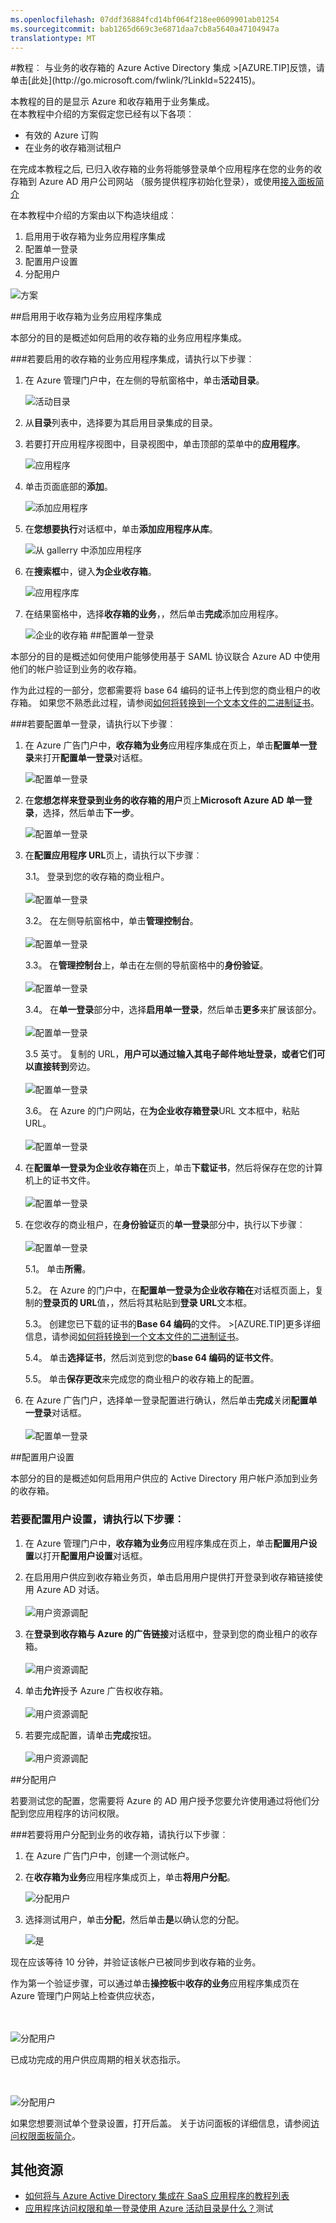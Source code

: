 ```yaml
---
ms.openlocfilehash: 07ddf36884fcd14bf064f218ee0609901ab01254
ms.sourcegitcommit: bab1265d669c3e6871daa7cb8a5640a47104947a
translationtype: MT
---
```

<properties pageTitle="教程︰ Azure Active Directory 集成业务的收存箱与 |Microsoft Azure" description="了解如何使用业务的 Azure Active Directory 收存箱来启用单一登录、 自动化资源调配，和更多。" services="active-directory" authors="MarkusVi"  documentationCenter="na" manager="stevenpo"/>
<tags ms.service="active-directory" ms.devlang="na" ms.topic="article" ms.tgt_pltfrm="na" ms.workload="identity" ms.date="08/01/2015" ms.author="markvi" />
#教程︰ 与业务的收存箱的 Azure Active Directory 集成
>[AZURE.TIP]反馈，请单击[此处](http://go.microsoft.com/fwlink/?LinkId=522415)。
  
本教程的目的是显示 Azure 和收存箱用于业务集成。  
在本教程中介绍的方案假定您已经有以下各项︰

-   有效的 Azure 订购
-   在业务的收存箱测试租户
  
在完成本教程之后, 已归入收存箱的业务将能够登录单个应用程序在您的业务的收存箱到 Azure AD 用户公司网站 （服务提供程序初始化登录），或使用[接入面板简介](active-directory-saas-access-panel-introduction.md)
  
在本教程中介绍的方案由以下构造块组成︰

1.  启用用于收存箱为业务应用程序集成
2.  配置单一登录
3.  配置用户设置
4.  分配用户

![方案](./media/active-directory-saas-dropboxforbusiness-tutorial/IC769508.png "Scenario")



##启用用于收存箱为业务应用程序集成
  
本部分的目的是概述如何启用的收存箱的业务应用程序集成。

###若要启用的收存箱的业务应用程序集成，请执行以下步骤︰

1.  在 Azure 管理门户中，在左侧的导航窗格中，单击**活动目录**。

    ![活动目录](./media/active-directory-saas-dropboxforbusiness-tutorial/IC700993.png "Active Directory")

2.  从**目录**列表中，选择要为其启用目录集成的目录。

3.  若要打开应用程序视图中，目录视图中，单击顶部的菜单中的**应用程序**。

    ![应用程序](./media/active-directory-saas-dropboxforbusiness-tutorial/IC700994.png "Applications")

4.  单击页面底部的**添加**。

    ![添加应用程序](./media/active-directory-saas-dropboxforbusiness-tutorial/IC749321.png "Add application")

5.  在**您想要执行**对话框中，单击**添加应用程序从库**。

    ![从 gallerry 中添加应用程序](./media/active-directory-saas-dropboxforbusiness-tutorial/IC749322.png "Add an application from gallerry")

6.  在**搜索框**中，键入**为企业收存箱**。

    ![应用程序库](./media/active-directory-saas-dropboxforbusiness-tutorial/IC701010.png "Application gallery")

7.  在结果窗格中，选择**收存箱的业务**，，然后单击**完成**添加应用程序。

    ![企业的收存箱](./media/active-directory-saas-dropboxforbusiness-tutorial/IC701011.png "Dropbox for Business")
##配置单一登录
  
本部分的目的是概述如何使用户能够使用基于 SAML 协议联合 Azure AD 中使用他们的帐户验证到业务的收存箱。

作为此过程的一部分，您都需要将 base 64 编码的证书上传到您的商业租户的收存箱。 如果您不熟悉此过程，请参阅[如何将转换到一个文本文件的二进制证书](http://youtu.be/PlgrzUZ-Y1o)。

###若要配置单一登录，请执行以下步骤︰

1.  在 Azure 广告门户中，**收存箱为业务**应用程序集成在页上，单击**配置单一登录**来打开**配置单一登录**对话框。

    ![配置单一登录](./media/active-directory-saas-dropboxforbusiness-tutorial/IC749323.png "Configure single sign-on")

2.  在**您想怎样来登录到业务的收存箱的用户**页上**Microsoft Azure AD 单一登录**，选择，然后单击**下一步**。

    ![配置单一登录](./media/active-directory-saas-dropboxforbusiness-tutorial/IC749327.png "Configure single sign-on")

3.  在**配置应用程序 URL**页上，请执行以下步骤︰

     3.1。 登录到您的收存箱的商业租户。 <br><br>  ![配置单一登录](./media/active-directory-saas-dropboxforbusiness-tutorial/IC769509.png "Configure single sign-on")

     3.2。 在左侧导航窗格中，单击**管理控制台**。 <br><br>  ![配置单一登录](./media/active-directory-saas-dropboxforbusiness-tutorial/IC769510.png "Configure single sign-on")

     3.3。 在**管理控制台**上，单击在左侧的导航窗格中的**身份验证**。 <br><br>  ![配置单一登录](./media/active-directory-saas-dropboxforbusiness-tutorial/IC769511.png "Configure single sign-on")

     3.4。 在**单一登录**部分中，选择**启用单一登录**，然后单击**更多**来扩展该部分。  <br><br>  ![配置单一登录](./media/active-directory-saas-dropboxforbusiness-tutorial/IC769512.png "Configure single sign-on")

     3.5 英寸。 复制的 URL，**用户可以通过输入其电子邮件地址登录，或者它们可以直接转到**旁边。 <br><br>  ![配置单一登录](./media/active-directory-saas-dropboxforbusiness-tutorial/IC769513.png "Configure single sign-on")

     3.6。 在 Azure 的门户网站，在**为企业收存箱登录**URL 文本框中，粘贴 URL。 <br><br>  ![配置单一登录](./media/active-directory-saas-dropboxforbusiness-tutorial/IC769514.png "Configure single sign-on")  



4. 在**配置单一登录为企业收存箱在**页上，单击**下载证书**，然后将保存在您的计算机上的证书文件。  <br><br>  ![配置单一登录](./media/active-directory-saas-dropboxforbusiness-tutorial/IC769515.png "Configure single sign-on")


5. 在您收存的商业租户，在**身份验证**页的**单一登录**部分中，执行以下步骤︰ <br><br>  ![配置单一登录](./media/active-directory-saas-dropboxforbusiness-tutorial/IC769516.png "Configure single sign-on")

     5.1。 单击**所需**。

     5.2。 在 Azure 的门户中，在**配置单一登录为企业收存箱在**对话框页面上，复制的**登录页的 URL**值，，然后将其粘贴到**登录 URL**文本框。


     5.3。 创建您已下载的证书的**Base 64 编码**的文件。 >[AZURE.TIP]更多详细信息，请参阅[如何将转换到一个文本文件的二进制证书](http://youtu.be/PlgrzUZ-Y1o)。


     5.4。 单击**选择证书**，然后浏览到您的**base 64 编码的证书文件**。


     5.5。 单击**保存更改**来完成您的商业租户的收存箱上的配置。


6. 在 Azure 广告门户，选择单一登录配置进行确认，然后单击**完成**关闭**配置单一登录**对话框。 <br><br>  ![配置单一登录](./media/active-directory-saas-dropboxforbusiness-tutorial/IC749329.png "Configure single sign-on")





##配置用户设置
  
本部分的目的是概述如何启用用户供应的 Active Directory 用户帐户添加到业务的收存箱。


### 若要配置用户设置，请执行以下步骤︰

1. 在 Azure 管理门户中，**收存箱为业务**应用程序集成在页上，单击**配置用户设置**以打开**配置用户设置**对话框。

2. 在启用用户供应到收存箱业务页，单击启用用户提供打开登录到收存箱链接使用 Azure AD 对话。  <br><br> ![用户资源调配](./media/active-directory-saas-dropboxforbusiness-tutorial/IC769517.png "User provisioning")

3. 在**登录到收存箱与 Azure 的广告链接**对话框中，登录到您的商业租户的收存箱。 <br><br> ![用户资源调配](./media/active-directory-saas-dropboxforbusiness-tutorial/IC769518.png "User provisioning")



4. 单击**允许**授予 Azure 广告权收存箱。 <br><br> ![用户资源调配](./media/active-directory-saas-dropboxforbusiness-tutorial/IC769519.png "User provisioning")



5. 若要完成配置，请单击**完成**按钮。  <br><br> ![用户资源调配](./media/active-directory-saas-dropboxforbusiness-tutorial/IC769520.png "User provisioning")




##分配用户
  
若要测试您的配置，您需要将 Azure 的 AD 用户授予您要允许使用通过将他们分配到您应用程序的访问权限。

###若要将用户分配到业务的收存箱，请执行以下步骤︰

1.  在 Azure 广告门户中，创建一个测试帐户。

2.  在**收存箱为业务**应用程序集成页上，单击**将用户分配**。

    ![分配用户](./media/active-directory-saas-dropboxforbusiness-tutorial/IC769521.png "Assign users")

3.  选择测试用户，单击**分配**，然后单击**是**以确认您的分配。

    ![是](./media/active-directory-saas-dropboxforbusiness-tutorial/IC767830.png "Yes")
  


现在应该等待 10 分钟，并验证该帐户已被同步到收存箱的业务。

作为第一个验证步骤，可以通过单击**操控板**中**收存的业务**应用程序集成页在 Azure 管理门户网站上检查供应状态，

<br><br>  ![分配用户](./media/active-directory-saas-dropboxforbusiness-tutorial/IC769522.png "Assign users")


已成功完成的用户供应周期的相关状态指示。

<br><br>  ![分配用户](./media/active-directory-saas-dropboxforbusiness-tutorial/IC769523.png "Assign users")


如果您想要测试单个登录设置，打开后盖。
关于访问面板的详细信息，请参阅[访问权限面板简介](active-directory-saas-access-panel-introduction.md)。




## 其他资源

* [如何将与 Azure Active Directory 集成在 SaaS 应用程序的教程列表](active-directory-saas-tutorial-list.md)
* [应用程序访问权限和单一登录使用 Azure 活动目录是什么？](active-directory-appssoaccess-whatis.md)测试
